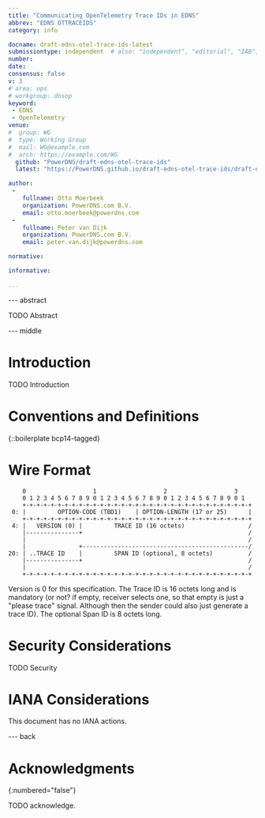 ```yaml
---
title: "Communicating OpenTelemetry Trace IDs in EDNS"
abbrev: "EDNS OTTRACEIDS"
category: info

docname: draft-edns-otel-trace-ids-latest
submissiontype: independent  # also: "independent", "editorial", "IAB", or "IRTF"
number:
date:
consensus: false
v: 3
# area: ops
# workgroup: dnsop
keyword:
 - EDNS
 - OpenTelemetry
venue:
#  group: WG
#  type: Working Group
#  mail: WG@example.com
#  arch: https://example.com/WG
  github: "PowerDNS/draft-edns-otel-trace-ids"
  latest: "https://PowerDNS.github.io/draft-edns-otel-trace-ids/draft-edns-otel-trace-ids.html"

author:
 -
    fullname: Otto Moerbeek
    organization: PowerDNS.com B.V.
    email: otto.moerbeek@powerdns.com
 -
    fullname: Peter van Dijk
    organization: PowerDNS.com B.V.
    email: peter.van.dijk@powerdns.com

normative:

informative:

...
```


--- abstract

TODO Abstract


--- middle

# Introduction

TODO Introduction


# Conventions and Definitions

{::boilerplate bcp14-tagged}

# Wire Format

~~~ ascii-art
    0                   1                   2                   3
    0 1 2 3 4 5 6 7 8 9 0 1 2 3 4 5 6 7 8 9 0 1 2 3 4 5 6 7 8 9 0 1
    +-+-+-+-+-+-+-+-+-+-+-+-+-+-+-+-+-+-+-+-+-+-+-+-+-+-+-+-+-+-+-+-+
 0: |         OPTION-CODE (TBD1)    | OPTION-LENGTH (17 or 25)      |
    +-+-+-+-+-+-+-+-+-+-+-+-+-+-+-+-+-+-+-+-+-+-+-+-+-+-+-+-+-+-+-+-+
 4: |   VERSION (0) |         TRACE ID (16 octets)                  /
    |---------------+                                               /
    |                                                               /
    |               +-----------------------------------------------/
20: | ..TRACE ID    |         SPAN ID (optional, 8 octets)          /
    |---------------+                                               /
    |                                                               /
    +-+-+-+-+-+-+-+-+-+-+-+-+-+-+-+-+-+-+-+-+-+-+-+-+-+-+-+-+-+-+-+-+

~~~

Version is 0 for this specification.
The Trace ID is 16 octets long and is mandatory (or not? if empty, receiver selects one, so that empty is just a "please trace" signal. Although then the sender could also just generate a trace ID).
The optional Span ID is 8 octets long.

# Security Considerations

TODO Security


# IANA Considerations

This document has no IANA actions.


--- back

# Acknowledgments
{:numbered="false"}

TODO acknowledge.
